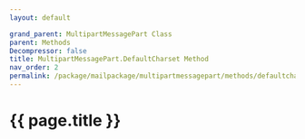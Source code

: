 ```yaml
---
layout: default

grand_parent: MultipartMessagePart Class
parent: Methods
Decompressor: false
title: MultipartMessagePart.DefaultCharset Method
nav_order: 2
permalink: /package/mailpackage/multipartmessagepart/methods/defaultcharset
---
```

# {{ page.title }}